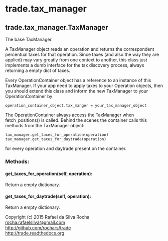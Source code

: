 # trade.tax_manager

## trade.tax_manager.TaxManager
The base TaxManager.

A TaxManager object reads an operation and returns the
correspondent percentual taxes for that operation. Since taxes
(and also the way they are applied) may vary greatly from one
context to another, this class just implements a dumb interface
for the tax discovery process, always returning a empty dict of
taxes.

Every OperationContainer object has a reference to an instance
of this TaxManager. If your app need to apply taxes to your
Operation objects, then you should extend this class and inform
the new TaxManager to your OperationContainer by

    operation_container_object.tax_manger = your_tax_manager_object

The OperationContainer always access the TaxManager when
fetch_positions() is called. Behind the scenes the container
calls this methods from the TaxManager object:

    tax_manager.get_taxes_for_operation(operation)
    tax_manager.get_taxes_for_daytrade(operation)

for every operation and daytrade present on the container.

### Methods:

#### get_taxes_for_operation(self, operation):
Return a empty dictionary.

#### get_taxes_for_daytrade(self, operation):
Return a empty dictionary.


Copyright (c) 2015 Rafael da Silva Rocha  
rocha.rafaelsilva@gmail.com  
http://github.com/rochars/trade  
http://trade.readthedocs.org  
